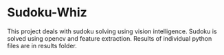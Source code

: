 # Sudoku-Whiz
This project deals with sudoku solving using vision intelligence. Sudoku is solved using opencv and feature extraction. Results of individual python files are in results folder.
